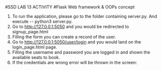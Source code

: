 #SSD LAB 13 ACTIVITY
#Flask Web framework & OOPs concept

1. To run the application, please go to the folder containing server.py. And execute -- python3 server.py.
2. Go to http://127.0.0.1:5050 and you would be redirected to signup_page.html
3. Filling the form you can create a record of the user.
4. Go to http://127.0.0.1:5050/user/login and you would land on the login_page.html page.
5. Filling the username and password you are logged in and shown the available seats to book.
6. If the credentials are wrong error will be thrown in the screen: